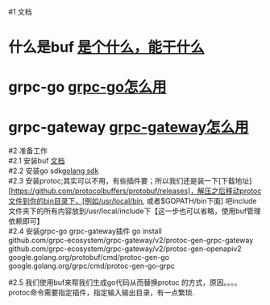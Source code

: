#1 文档
# 什么是buf [是个什么，能干什么](https://docs.buf.build/introduction)
# grpc-go [grpc-go怎么用](https://grpc.io/docs/languages/go/quickstart/)
# grpc-gateway [grpc-gateway怎么用](https://github.com/grpc-ecosystem/grpc-gateway)

#2 准备工作  
#2.1 安装buf [文档](https://docs.buf.build/installation)  
#2.2 安装go sdk[golang sdk](https://golang.org/dl/)  
#2.3 安装protoc;其实可以不用，有些插件要；所以我们还是装一下[下载地址][https://github.com/protocolbuffers/protobuf/releases]，解压之后移动protoc文件到你的bin目录下，[例如/usr/local/bin, 或者$GOPATH/bin下面] 吧include文件夹下的所有内容放到/usr/local/include下【这一步也可以省略，使用buf管理依赖即可】  
#2.4 安装grpc-go grpc-gateway插件 go install \
    github.com/grpc-ecosystem/grpc-gateway/v2/protoc-gen-grpc-gateway \
    github.com/grpc-ecosystem/grpc-gateway/v2/protoc-gen-openapiv2 \
    google.golang.org/protobuf/cmd/protoc-gen-go \
    google.golang.org/grpc/cmd/protoc-gen-go-grpc  


#2.5 我们使用buf来帮我们生成go代码从而替换protoc 的方式，原因。。。。  protoc命令需要指定插件，指定输入输出目录，有一点繁琐. 
